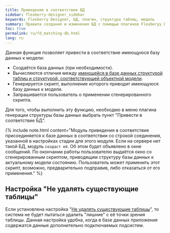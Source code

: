 ```yaml
---
title: Приведение в соответствие БД
sidebar: flexberry-designer_sidebar
keywords: Flexberry Designer, БД, плагин, структура таблиц, модель
summary: Правила создания и изменения БД с помощью плагинов Flexberyy Desinger
toc: true
permalink: ru/fd_matching-db.html
lang: ru
---
```


Данная функция позволяет привести в соответствие имеющуюся базу данных к модели:
* Создаётся база данных (при необходимости).
* Вычисляются отличия между [имеющейся в базе данных структурой таблиц и структурой, соответствующей объектной модели](fo_storing-data-objects.html).
* Генерируется скрипт, выполнение которого приводит имеющуюся базу данных к модели. 
* Запрашивается пользователь о применении сгенерированного скрипта.

Для того, чтобы выполнить эту функцию, необходмо в меню плагина генерации структуры базы данных выбрать пункт "Привести в соответствие БД".

{% include note.html content="Модуль приведения в соответствие присоединяется к базе данных в соответствии со строкой соединения, указанной в настройках стадии для этого модуля. Если на сервере нет такой БД, модуль `создаст её`. Об этом будет объявлено в окне сообщений. По окончании работы пользователю выдаётся окно со сгенерированным скриптом, приводящим структуру базы данных к актуальному модели состоянию. Пользователь может применить этот скрипт, возможно, предварительно подправив, либо отказаться от его применения." %}

## Настройка "Не удалять существующие таблицы"

Если установлена настройка "[Не удалять существующие таблицы](fd_configure-ms-sql-generator.html)", то система не будет пытаться удалить "лишние" с её точки зрения таблицы. Данная настройка удобна, когда в базе данных приложения содержатся данные дополнительно подключаемых подсистем.

